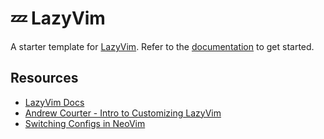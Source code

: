 # 💤 LazyVim

A starter template for [LazyVim](https://github.com/LazyVim/LazyVim).
Refer to the [documentation](https://lazyvim.github.io/installation) to get started.

## Resources
- [LazyVim Docs](https://www.lazyvim.org/)
- [Andrew Courter - Intro to Customizing LazyVim](https://www.youtube.com/watch?v=jBzmpArdjlE)
- [Switching Configs in NeoVim](https://michaeluloth.com/neovim-switch-configs/)